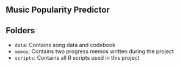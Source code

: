 ## Music Popularity Predictor


## Folders
- `data`: Contains song data and codebook
- `memos`: Contains two progress memos written during the project
- `scripts`: Contains all R scripts used in this project

